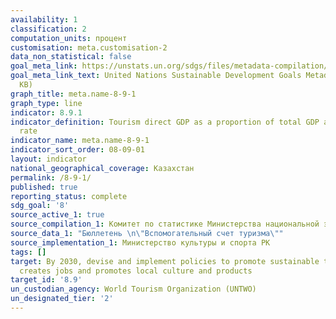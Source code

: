 ```yaml
---
availability: 1
classification: 2
computation_units: процент
customisation: meta.customisation-2
data_non_statistical: false
goal_meta_link: https://unstats.un.org/sdgs/files/metadata-compilation/Metadata-Goal-8.pdf
goal_meta_link_text: United Nations Sustainable Development Goals Metadata (PDF 526
  KB)
graph_title: meta.name-8-9-1
graph_type: line
indicator: 8.9.1
indicator_definition: Tourism direct GDP as a proportion of total GDP and in growth
  rate
indicator_name: meta.name-8-9-1
indicator_sort_order: 08-09-01
layout: indicator
national_geographical_coverage: Казахстан
permalink: /8-9-1/
published: true
reporting_status: complete
sdg_goal: '8'
source_active_1: true
source_compilation_1: Комитет по статистике Министерства национальной экономики РК
source_data_1: "Бюллетень \n\"Вспомогательный счет туризма\""
source_implementation_1: Министерство культуры и спорта РК
tags: []
target: By 2030, devise and implement policies to promote sustainable tourism that
  creates jobs and promotes local culture and products
target_id: '8.9'
un_custodian_agency: World Tourism Organization (UNTWO)
un_designated_tier: '2'
---
```

